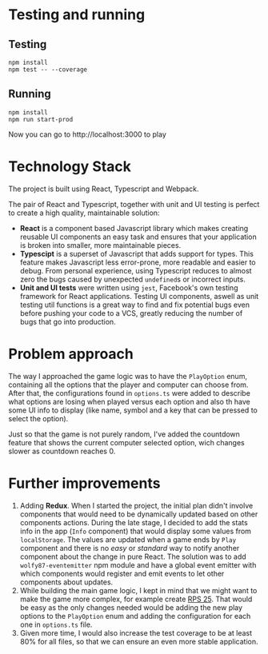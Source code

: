 # Testing and running
## Testing
```
npm install
npm test -- --coverage
```

## Running
```
npm install
npm run start-prod
```
Now you can go to http://localhost:3000 to play

# Technology Stack
The project is built using React, Typescript and Webpack.

The pair of React and Typescript, together with unit and UI testing is perfect to create a high quality, maintainable solution:
* **React** is a component based Javascript library which makes creating reusable UI components an easy task and ensures that your application is broken into smaller, more maintainable pieces.
* **Typescipt** is a superset of Javascript that adds support for types. This feature makes Javascript less error-prone, more readable and easier to debug. From personal experience, using Typescript reduces to almost zero the bugs caused by unexpected `undefined`s or incorrect inputs.
* **Unit and UI tests** were written using `jest`, Facebook's own testing framework for React applications. Testing UI components, aswell as unit testing util functions is a great way to find and fix potential bugs even before pushing your code to a VCS, greatly reducing the number of bugs that go into production.

# Problem approach
The way I approached the game logic was to have the `PlayOption` enum, containing all the options that the player and computer can choose from. After that, the configurations found in `options.ts` were added to describe what options are losing when played versus each option and also th have some UI info to display (like name, symbol and a key that can be pressed to select the option).

Just so that the game is not purely random, I've added the countdown feature that shows the current computer selected option, wich changes slower as countdown reaches 0.  

# Further improvements
1. Adding **Redux**. When I started the project, the initial plan didn't involve components that would need to be dynamically updated based on other components actions. During the late stage, I decided to add the stats info in the app (`Info` component) that would display some values from `localStorage`. The values are updated when a game ends by `Play` component and there is no *easy* or *standard* way to notify another component about the change in pure React. The solution was to add `wolfy87-eventemitter` npm module and have a global event emitter with which components would register and emit events to let other components about updates.
2. While building the main game logic, I kept in mind that we might want to make the game more complex, for example create [RPS 25](http://www.umop.com/rps25.htm). That would be easy as the only changes needed would be adding the new play options to the `PlayOption` enum and adding the configuration for each one in `options.ts` file.
3. Given more time, I would also increase the test coverage to be at least 80% for all files, so that we can ensure an even more stable application.
